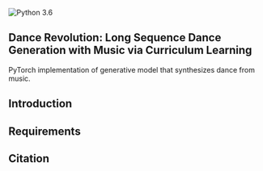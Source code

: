![Python 3.6](https://img.shields.io/badge/python-3.6-green.svg)
## Dance Revolution: Long Sequence Dance Generation with Music via Curriculum Learning
PyTorch implementation of generative model that synthesizes dance from music.

## Introduction

## Requirements

## Citation
